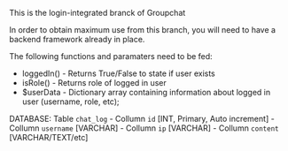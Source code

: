 This is the login-integrated branck of Groupchat

In order to obtain maximum use from this branch, you will need to have a backend framework already in place.

The following functions and paramaters need to be fed:

  - loggedIn() - Returns True/False to state if user exists
  - isRole()   - Returns role of logged in user
  - $userData  - Dictionary array containing information about logged in user (username, role, etc);
  
  DATABASE:
    Table `chat_log`
      - Collumn `id` [INT, Primary, Auto increment]
      - Collumn `username` [VARCHAR]
      - Collumn `ip` [VARCHAR]
      - Collumn `content` [VARCHAR/TEXT/etc]
